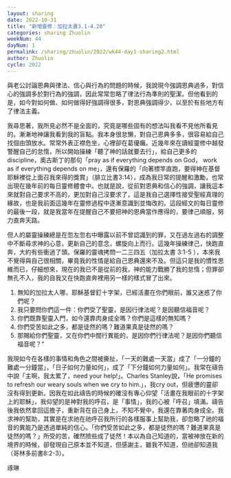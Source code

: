 ```yaml
---
layout: sharing
date: 2022-10-31
title: "新增靈修：加拉太書3.1-4.20"
categories: sharing Zhuolin
weekNum: 44
dayNum: 1
permalink: /sharing/zhuolin/2022/wk44-day1-sharing2.html
author: Zhuolin
cycle: 2022
---
```


與老公討論恩典與律法、信心與行為的問題的時候，我說現今強調恩典過多，對信心的強調多於對行為的強調，因此常常忽略了律法行為準則的聖潔。但他看到的是，如今對如何做、如何做得好強調得很多，對恩典強調得少，以至於有些地方有了律法主義。

我尋思著，我所見必然不是全面的，究竟是哪些固有的想法叫我看不見他所看見的。漸漸地神讓我看到我的盲點。我本身很怠懒，對自己恩典多多，很容易給自己找個由頭放水。常常外表正襟危坐，心裡卻在葛優癱。近幾年來在讀經靈修中越發警醒自己的怠惰，所以開始操練「聽了神的話就要去行」，給自己更多的discipline，奧古斯丁的那句「pray as if everything depends on God， work as if everything depends on me」，還有保羅的「向著標竿直跑，要得神在基督耶穌裡從上面召我來得的獎賞」（腓立比書3:14），成為我日常的提醒和激勵，也常出現在幾年前的每日靈修體會中。也就是說，從前對恩典和信心的強調，讓我這本來就對自己要求不高的，更加對自己沒要求了，這是我自己選擇性接受聖經真理的緣故，也是我前面這幾年在靈修過程中逐漸意識到並悔改的。這段經文的每日靈修的最後一段，就是我當年在提醒自己不要把神的恩典當作應得的，要律己順服，努力直奔天路。

但人的屬靈操練總是在忽左忽右中曝露以前不曾認識到的罪，又在過左過右的調整中不斷尋求神的心意，更新自己的意念，螺旋向上而行。這幾年操練律己，快跑直奔，大約有些衝過了頭。保羅的靈魂拷問一二三四五（‭‭加拉太書‬ ‭3‬:‭1‬-‭5‬ ），本來我不覺得與自己很相關，畢竟我的性情是給自己恩典還來不及。但這只是我的慣性思維而已，仔細想來，現在的我已不是從前的我，神的能力戰勝了我的怠惰；但罪卻無孔不入，我的自我又在快跑直奔裡用另一樣的樣式冒了出來。

1. 無知的加拉太人哪，耶穌基督釘十字架，已經活畫在你們眼前，誰又迷惑了你們呢？  
2. 我只要問你們這一件：你們受了聖靈，是因行律法呢？是因聽信福音呢？   
3. 你們既靠聖靈入門，如今還靠肉身成全嗎？你們是這樣的無知嗎？  
4. 你們受苦如此之多，都是徒然的嗎？難道果真是徒然的嗎？  
5. 那賜給你們聖靈，又在你們中間行異能的，是因你們行律法呢？是因你們聽信福音呢？”

我現如今在各樣的事情和角色之間被撕扯，「一天的難處一天當」成了「一分鐘的難處一分鐘當」，「日子如何力量如何」，成了「下分鐘如何力量如何」。我常在禱告中說「主啊，我太累了，need your help!」。Charles Stanley說，「He promises to refresh our weary souls when we cry to him.」，我cry out，但疲憊的靈卻沒有得到更新。因我在如此禱告的時候的確沒有專心仰望「活畫在我眼前的十字架上的耶穌」，我仰望的是神對我的呼召，是「事情」，我的心被「呼召」填滿。禱告後我依然拿回這擔子，重新背在自己身上，不知不覺中，我還在靠著肉身成全。我求神的幫助，其實是在求祂在祂呼召我所行的各樣服事上幫助我，卻忽略了祂的福音的異能乃是透過單純的信心。「你們受苦如此之多，都是徒然的嗎？難道果真是徒然的嗎？」所受的苦，確然險些成了徒然！本以為自己知道的，當被神放在新的境界的時候，卻發現自己原本並不知道，但感謝主，雖我不知道，但祂卻知道我（哥林多前書8:2-3）。


琢琳
